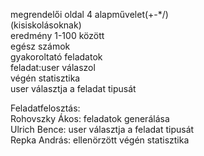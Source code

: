 megrendelői oldal 4 alapművelet(+-*/)  
(kisiskolásoknak)  
eredmény 1-100 között  
egész számok  
gyakoroltató feladatok  
feladat:user válaszol  
végén statisztika  
user választja a feladat tipusát  
  
Feladatfelosztás:  
Rohovszky Ákos: feladatok generálása  
Ulrich Bence: user választja a feladat tipusát  
Repka András: ellenörzött végén statisztika  
